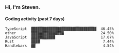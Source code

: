 ### Hi, I'm Steven.

#### Coding activity (past 7 days)
```
TypeScript  ▓▓▓▓▓▓▓▓▓▓▓▓▓▓▓▓▓▓▓▓▓▓▓▓▓▓▓▓▓▓  46.45%
other       ▓▓▓▓▓▓▓▓▓▓▓▓▓▓▓                 24.50%
JavaScript  ▓▓▓▓▓▓▓▓▓▓▓                     17.07%
Rust        ▓▓▓▓                             7.44%
Handlebars  ▓▓                               4.54%
```
